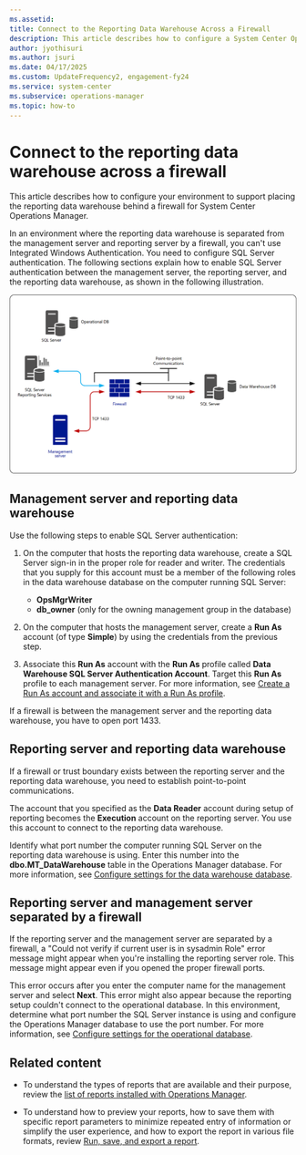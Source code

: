 ```yaml
---
ms.assetid:
title: Connect to the Reporting Data Warehouse Across a Firewall
description: This article describes how to configure a System Center Operations Manager Report server behind a firewall.
author: jyothisuri
ms.author: jsuri
ms.date: 04/17/2025
ms.custom: UpdateFrequency2, engagement-fy24
ms.service: system-center
ms.subservice: operations-manager
ms.topic: how-to
---
```


# Connect to the reporting data warehouse across a firewall

This article describes how to configure your environment to support placing the reporting data warehouse behind a firewall for System Center Operations Manager.

In an environment where the reporting data warehouse is separated from the management server and reporting server by a firewall, you can't use Integrated Windows Authentication. You need to configure SQL Server authentication. The following sections explain how to enable SQL Server authentication between the management server, the reporting server, and the reporting data warehouse, as shown in the following illustration.

![Diagram that illustrates SQL Server authentication.](media/deploy-connect-reportingdw-firewall/reportingdw-firewall-comms.png)

## Management server and reporting data warehouse

Use the following steps to enable SQL Server authentication:

1. On the computer that hosts the reporting data warehouse, create a SQL Server sign-in in the proper role for reader and writer. The credentials that you supply for this account must be a member of the following roles in the data warehouse database on the computer running SQL Server:

   * **OpsMgrWriter**  
   * **db_owner** (only for the owning management group in the database)  

2. On the computer that hosts the management server, create a **Run As** account (of type **Simple**) by using the credentials from the previous step.

3. Associate this **Run As** account with the **Run As** profile called **Data Warehouse SQL Server Authentication Account**. Target this **Run As** profile to each management server. For more information, see [Create a Run As account and associate it with a Run As profile](manage-security-create-runas-link-profile.md).

If a firewall is between the management server and the reporting data warehouse, you have to open port 1433.

## Reporting server and reporting data warehouse

If a firewall or trust boundary exists between the reporting server and the reporting data warehouse, you need to establish point-to-point communications.  

The account that you specified as the **Data Reader** account during setup of reporting becomes the **Execution** account on the reporting server. You use this account to connect to the reporting data warehouse.

Identify what port number the computer running SQL Server on the reporting data warehouse is using. Enter this number into the **dbo.MT_DataWarehouse** table in the Operations Manager database. For more information, see [Configure settings for the data warehouse database](manage-sqlserver-communication.md#configure-settings-for-the-data-warehouse-database).

## Reporting server and management server separated by a firewall

If the reporting server and the management server are separated by a firewall, a "Could not verify if current user is in sysadmin Role" error message might appear when you're installing the reporting server role. This message might appear even if you opened the proper firewall ports.

This error occurs after you enter the computer name for the management server and select **Next**. This error might also appear because the reporting setup couldn't connect to the operational database. In this environment, determine what port number the SQL Server instance is using and configure the Operations Manager database to use the port number. For more information, see [Configure settings for the operational database](manage-sqlserver-communication.md#configure-settings-for-the-operational-database).

## Related content

* To understand the types of reports that are available and their purpose, review the [list of reports installed with Operations Manager](manage-reports-installed-during-setup.md).

* To understand how to preview your reports, how to save them with specific report parameters to minimize repeated entry of information or simplify the user experience, and how to export the report in various file formats, review [Run, save, and export a report](manage-reports-run-save-export.md).
